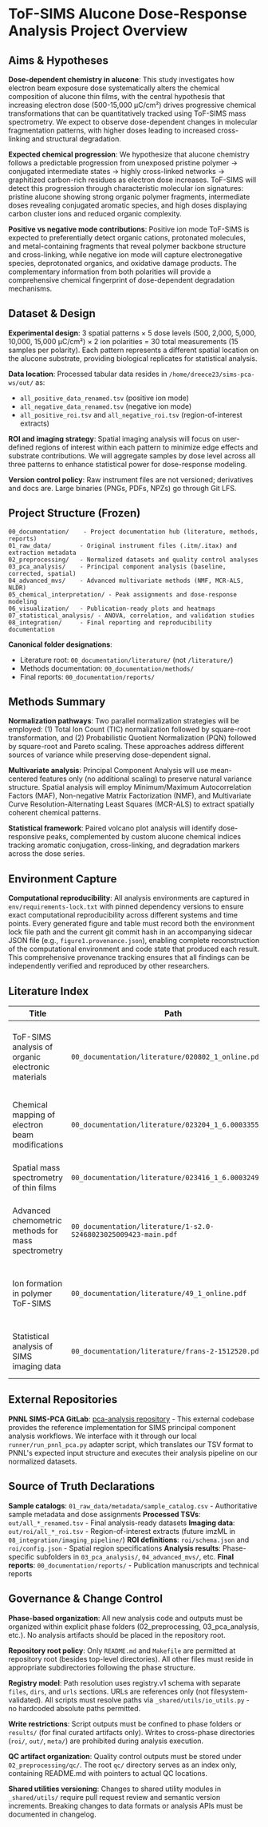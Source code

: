 # ToF-SIMS Alucone Dose-Response Analysis Project Overview

## Aims & Hypotheses

**Dose-dependent chemistry in alucone**: This study investigates how electron beam exposure dose systematically alters the chemical composition of alucone thin films, with the central hypothesis that increasing electron dose (500-15,000 µC/cm²) drives progressive chemical transformations that can be quantitatively tracked using ToF-SIMS mass spectrometry. We expect to observe dose-dependent changes in molecular fragmentation patterns, with higher doses leading to increased cross-linking and structural degradation.

**Expected chemical progression**: We hypothesize that alucone chemistry follows a predictable progression from unexposed pristine polymer → conjugated intermediate states → highly cross-linked networks → graphitized carbon-rich residues as electron dose increases. ToF-SIMS will detect this progression through characteristic molecular ion signatures: pristine alucone showing strong organic polymer fragments, intermediate doses revealing conjugated aromatic species, and high doses displaying carbon cluster ions and reduced organic complexity.

**Positive vs negative mode contributions**: Positive ion mode ToF-SIMS is expected to preferentially detect organic cations, protonated molecules, and metal-containing fragments that reveal polymer backbone structure and cross-linking, while negative ion mode will capture electronegative species, deprotonated organics, and oxidative damage products. The complementary information from both polarities will provide a comprehensive chemical fingerprint of dose-dependent degradation mechanisms.

## Dataset & Design

**Experimental design**: 3 spatial patterns × 5 dose levels (500, 2,000, 5,000, 10,000, 15,000 µC/cm²) × 2 ion polarities = 30 total measurements (15 samples per polarity). Each pattern represents a different spatial location on the alucone substrate, providing biological replicates for statistical analysis.

**Data location**: Processed tabular data resides in `/home/dreece23/sims-pca-ws/out/` as:
- `all_positive_data_renamed.tsv` (positive ion mode)
- `all_negative_data_renamed.tsv` (negative ion mode)
- `all_positive_roi.tsv` and `all_negative_roi.tsv` (region-of-interest extracts)

**ROI and imaging strategy**: Spatial imaging analysis will focus on user-defined regions of interest within each pattern to minimize edge effects and substrate contributions. We will aggregate samples by dose level across all three patterns to enhance statistical power for dose-response modeling.

**Version control policy**: Raw instrument files are not versioned; derivatives and docs are. Large binaries (PNGs, PDFs, NPZs) go through Git LFS.

## Project Structure (Frozen)

```
00_documentation/    - Project documentation hub (literature, methods, reports)
01_raw_data/        - Original instrument files (.itm/.itax) and extraction metadata
02_preprocessing/   - Normalized datasets and quality control analyses  
03_pca_analysis/    - Principal component analysis (baseline, corrected, spatial)
04_advanced_mvs/    - Advanced multivariate methods (NMF, MCR-ALS, NLDR)
05_chemical_interpretation/ - Peak assignments and dose-response modeling
06_visualization/   - Publication-ready plots and heatmaps
07_statistical_analysis/ - ANOVA, correlation, and validation studies
08_integration/     - Final reporting and reproducibility documentation
```

**Canonical folder designations**: 
- Literature root: `00_documentation/literature/` (not `/literature/`)
- Methods documentation: `00_documentation/methods/`
- Final reports: `00_documentation/reports/`

## Methods Summary

**Normalization pathways**: Two parallel normalization strategies will be employed: (1) Total Ion Count (TIC) normalization followed by square-root transformation, and (2) Probabilistic Quotient Normalization (PQN) followed by square-root and Pareto scaling. These approaches address different sources of variance while preserving dose-dependent signal.

**Multivariate analysis**: Principal Component Analysis will use mean-centered features only (no additional scaling) to preserve natural variance structure. Spatial analysis will employ Minimum/Maximum Autocorrelation Factors (MAF), Non-negative Matrix Factorization (NMF), and Multivariate Curve Resolution-Alternating Least Squares (MCR-ALS) to extract spatially coherent chemical patterns.

**Statistical framework**: Paired volcano plot analysis will identify dose-responsive peaks, complemented by custom alucone chemical indices tracking aromatic conjugation, cross-linking, and degradation markers across the dose series.

## Environment Capture

**Computational reproducibility**: All analysis environments are captured in `env/requirements-lock.txt` with pinned dependency versions to ensure exact computational reproducibility across different systems and time points. Every generated figure and table must record both the environment lock file path and the current git commit hash in an accompanying sidecar JSON file (e.g., `figure1.provenance.json`), enabling complete reconstruction of the computational environment and code state that produced each result. This comprehensive provenance tracking ensures that all findings can be independently verified and reproduced by other researchers.

## Literature Index

| Title | Path | Relevance |
|-------|------|-----------|
| ToF-SIMS analysis of organic electronic materials | `00_documentation/literature/020802_1_online.pdf` | Organic polymer analysis methods and ion fragmentation patterns |
| Chemical mapping of electron beam modifications | `00_documentation/literature/023204_1_6.0003355.pdf` | Electron beam damage mechanisms and dose-response characterization |
| Spatial mass spectrometry of thin films | `00_documentation/literature/023416_1_6.0003249.pdf` | Spatial analysis techniques for thin film characterization |
| Advanced chemometric methods for mass spectrometry | `00_documentation/literature/1-s2.0-S2468023025009423-main.pdf` | Multivariate statistical methods for complex mass spectral datasets |
| Ion formation in polymer ToF-SIMS | `00_documentation/literature/49_1_online.pdf` | Ion formation mechanisms and fragmentation pathways in polymers |
| Statistical analysis of SIMS imaging data | `00_documentation/literature/frans-2-1512520.pdf` | Statistical approaches for SIMS imaging and spatial analysis |

## External Repositories

**PNNL SIMS-PCA GitLab**: [pca-analysis repository](https://gitlab.pnnl.gov/sims-group/pca-analysis) - This external codebase provides the reference implementation for SIMS principal component analysis workflows. We interface with it through our local `runner/run_pnnl_pca.py` adapter script, which translates our TSV format to PNNL's expected input structure and executes their analysis pipeline on our normalized datasets.

## Source of Truth Declarations

**Sample catalogs**: `01_raw_data/metadata/sample_catalog.csv` - Authoritative sample metadata and dose assignments
**Processed TSVs**: `out/all_*_renamed.tsv` - Final analysis-ready datasets 
**Imaging data**: `out/roi/all_*_roi.tsv` - Region-of-interest extracts (future imzML in `08_integration/imaging_pipeline/`)
**ROI definitions**: `roi/schema.json` and `roi/config.json` - Spatial region specifications
**Analysis results**: Phase-specific subfolders in `03_pca_analysis/`, `04_advanced_mvs/`, etc.
**Final reports**: `00_documentation/reports/` - Publication manuscripts and technical reports

## Governance & Change Control

**Phase-based organization**: All new analysis code and outputs must be organized within explicit phase folders (02_preprocessing, 03_pca_analysis, etc.). No analysis artifacts should be placed in the repository root.

**Repository root policy**: Only `README.md` and `Makefile` are permitted at repository root (besides top-level directories). All other files must reside in appropriate subdirectories following the phase structure.

**Registry model**: Path resolution uses registry.v1 schema with separate `files`, `dirs`, and `urls` sections. URLs are references only (not filesystem-validated). All scripts must resolve paths via `_shared/utils/io_utils.py` - no hardcoded absolute paths permitted.

**Write restrictions**: Script outputs must be confined to phase folders or `results/` (for final curated artifacts only). Writes to cross-phase directories (`roi/`, `out/`, `meta/`) are prohibited during analysis execution.

**QC artifact organization**: Quality control outputs must be stored under `02_preprocessing/qc/`. The root `qc/` directory serves as an index only, containing README.md with pointers to actual QC locations.

**Shared utilities versioning**: Changes to shared utility modules in `_shared/utils/` require pull request review and semantic version increments. Breaking changes to data formats or analysis APIs must be documented in changelog.